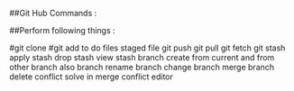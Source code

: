 ##Git Hub Commands : 

##Perform following things : 

#git clone 
#git add to do files staged file
git push
git pull
git fetch
git stash
apply stash 
drop stash
view stash
branch create from current and from other branch also
branch rename
branch change
branch merge
branch delete
conflict solve in merge conflict editor 
